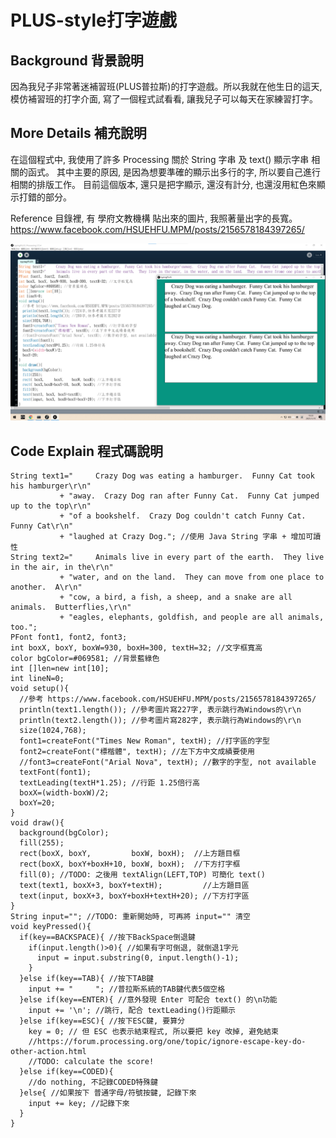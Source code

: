PLUS-style打字遊戲
==================

Background 背景說明
-------------------
因為我兒子非常著迷補習班(PLUS普拉斯)的打字遊戲。所以我就在他生日的這天, 模仿補習班的打字介面, 寫了一個程式試看看, 讓我兒子可以每天在家練習打字。


More Details 補充說明
---------------------
在這個程式中, 我使用了許多 Processing 關於 String 字串 及 text() 顯示字串 相關的函式。
其中主要的原因, 是因為想要準確的顯示出多行的字, 所以要自己進行相關的排版工作。
目前這個版本, 還只是把字顯示, 還沒有計分, 也還沒用紅色來顯示打錯的部分。

Reference 目錄裡, 有 學府文教機構 貼出來的圖片, 我照著量出字的長寬。
https://www.facebook.com/HSUEHFU.MPM/posts/2156578184397265/

![PrintScreen](PrintScreen.png)

Code Explain 程式碼說明
-----------------------

```Processing
String text1="     Crazy Dog was eating a hamburger.  Funny Cat took his hamburger\r\n"
           + "away.  Crazy Dog ran after Funny Cat.  Funny Cat jumped up to the top\r\n"
           + "of a bookshelf.  Crazy Dog couldn't catch Funny Cat.  Funny Cat\r\n"
           + "laughed at Crazy Dog."; //使用 Java String 字串 + 增加可讀性
String text2="     Animals live in every part of the earth.  They live in the air, in the\r\n"
           + "water, and on the land.  They can move from one place to another.  A\r\n"
           + "cow, a bird, a fish, a sheep, and a snake are all animals.  Butterflies,\r\n"
           + "eagles, elephants, goldfish, and people are all animals, too.";
PFont font1, font2, font3;
int boxX, boxY, boxW=930, boxH=300, textH=32; //文字框寬高
color bgColor=#069581; //背景藍綠色
int []len=new int[10];
int lineN=0;
void setup(){
  //參考 https://www.facebook.com/HSUEHFU.MPM/posts/2156578184397265/
  println(text1.length()); //參考圖片寫227字, 表示跳行為Windows的\r\n
  println(text2.length()); //參考圖片寫282字, 表示跳行為Windows的\r\n
  size(1024,768);
  font1=createFont("Times New Roman", textH); //打字區的字型
  font2=createFont("標楷體", textH); //左下方中文成績要使用
  //font3=createFont("Arial Nova", textH); //數字的字型, not available
  textFont(font1);
  textLeading(textH*1.25); //行距 1.25倍行高
  boxX=(width-boxW)/2;
  boxY=20;
}
void draw(){
  background(bgColor);
  fill(255);
  rect(boxX, boxY,         boxW, boxH);  //上方題目框
  rect(boxX, boxY+boxH+10, boxW, boxH);  //下方打字框
  fill(0); //TODO: 之後用 textAlign(LEFT,TOP) 可簡化 text()
  text(text1, boxX+3, boxY+textH);         //上方題目區
  text(input, boxX+3, boxY+boxH+textH+20); //下方打字區
}
String input=""; //TODO: 重新開始時, 可再將 input="" 清空
void keyPressed(){
  if(key==BACKSPACE){ //按下BackSpace倒退鍵
    if(input.length()>0){ //如果有字可倒退, 就倒退1字元
      input = input.substring(0, input.length()-1); 
    }
  }else if(key==TAB){ //按下TAB鍵
    input += "     "; //普拉斯系統的TAB鍵代表5個空格
  }else if(key==ENTER){ //意外發現 Enter 可配合 text() 的\n功能
    input += '\n'; //跳行, 配合 textLeading()行距顯示
  }else if(key==ESC){ //按下ESC鍵, 要算分
    key = 0; // 但 ESC 也表示結束程式, 所以要把 key 改掉, 避免結束
    //https://forum.processing.org/one/topic/ignore-escape-key-do-other-action.html
    //TODO: calculate the score!
  }else if(key==CODED){
    //do nothing, 不記錄CODED特殊鍵
  }else{ //如果按下 普通字母/符號按鍵, 記錄下來
    input += key; //記錄下來
  }
}
```

